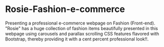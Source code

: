 # Rosie-Fashion-e-commerce
Presenting a professional e-commerce webpage on Fashion (Front-end). "Rosie" has a huge collection of fashion items beautifully presented in this webpage using carousels and  parallax scrolling CSS features flavored with Bootstrap, thereby providing it with a cent percent professional look!!.